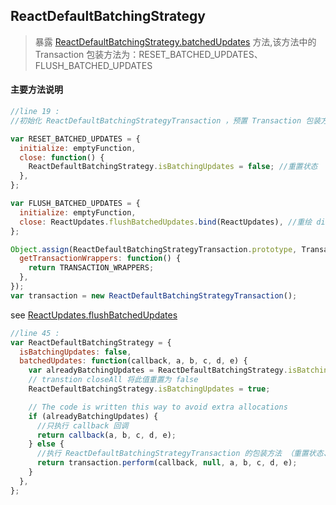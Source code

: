 ## <span id="reactdefaultbatchingstrategy">ReactDefaultBatchingStrategy</span>
>暴露 [ReactDefaultBatchingStrategy.batchedUpdates](#code_reactdefaultbatchingstrategy) 方法,该方法中的 Transaction 包装方法为：RESET_BATCHED_UPDATES、FLUSH_BATCHED_UPDATES

#### 主要方法说明
```javascript
//line 19 :
//初始化 ReactDefaultBatchingStrategyTransaction ，预置 Transaction 包装方法

var RESET_BATCHED_UPDATES = {
  initialize: emptyFunction,
  close: function() {
    ReactDefaultBatchingStrategy.isBatchingUpdates = false; //重置状态
  },
};

var FLUSH_BATCHED_UPDATES = {
  initialize: emptyFunction,
  close: ReactUpdates.flushBatchedUpdates.bind(ReactUpdates), //重绘 dirtyComponents 中脏组件
};

Object.assign(ReactDefaultBatchingStrategyTransaction.prototype, Transaction, {
  getTransactionWrappers: function() {
    return TRANSACTION_WRAPPERS;
  },
});
var transaction = new ReactDefaultBatchingStrategyTransaction();
```
see [ReactUpdates.flushBatchedUpdates](#code_flushbatchedupdates)

<span id="code_reactdefaultbatchingstrategy"></span>
```javascript
//line 45 :
var ReactDefaultBatchingStrategy = {
  isBatchingUpdates: false,
  batchedUpdates: function(callback, a, b, c, d, e) {
    var alreadyBatchingUpdates = ReactDefaultBatchingStrategy.isBatchingUpdates;
    // transtion closeAll 将此值重置为 false
    ReactDefaultBatchingStrategy.isBatchingUpdates = true;

    // The code is written this way to avoid extra allocations
    if (alreadyBatchingUpdates) {
      //只执行 callback 回调
      return callback(a, b, c, d, e);
    } else {
      //执行 ReactDefaultBatchingStrategyTransaction 的包装方法 （重置状态、重绘 dirtyComponents 中脏组件）
      return transaction.perform(callback, null, a, b, c, d, e);
    }
  },
};
```